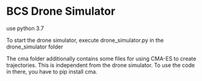 # BCS Drone Simulator

use python 3.7

To start the drone simulator, execute drone_simulator.py in the drone_simulator folder
  
The cma folder additionally contains some files for using CMA-ES to create trajectories. This is independent from the drone simulator. To use the code in there, you have to pip install cma.
